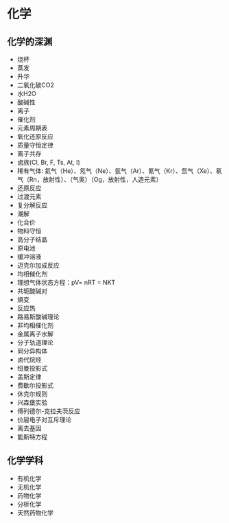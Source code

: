 # 化学

## 化学的深渊

- 烧杯
- 蒸发
- 升华
- 二氧化碳CO2
- 水H2O
- 酸碱性
- 离子
- 催化剂
- 元素周期表
- 氧化还原反应
- 质量守恒定律
- 离子共存
- 卤族(Cl, Br, F, Ts, At, I)
- 稀有气体: 氦气（He）、氖气（Ne）、氩气（Ar）、氪气（Kr）、氙气（Xe）、氡气（Rn，放射性）、（气奥）（Og，放射性，人造元素）
- 还原反应
- 过渡元素
- 复分解反应
- 潮解
- 化合价
- 物料守恒
- 高分子结晶
- 原电池
- 缓冲溶液
- 迈克尔加成反应
- 均相催化剂
- 理想气体状态方程：pV= nRT = NKT
- 共轭酸碱对
- 熵变
- 反应热
- 路易斯酸碱理论
- 非均相催化剂
- 金属离子水解
- 分子轨道理论
- 同分异构体
- 卤代烷烃
- 纽曼投影式
- 盖斯定律
- 费歇尔投影式
- 休克尔规则
- 兴森堡实验
- 傅列德尔-克拉夫茨反应
- 价层电子对互斥理论
- 离去基因
- 能斯特方程

## 化学学科

- 有机化学
- 无机化学
- 药物化学
- 分析化学
- 天然药物化学